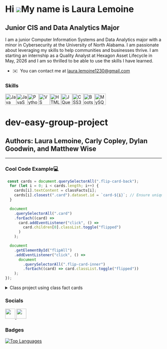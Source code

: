 Hi ![](https://user-images.githubusercontent.com/18350557/176309783-0785949b-9127-417c-8b55-ab5a4333674e.gif)My name is Laura Lemoine
=====================================================================================================================================

Junior CIS and Data Analytics Major
-----------------------------------

I am a junior Computer Information Systems and Data Analytics major with a minor in Cybersecurity at the University of North Alabama. I am passionate about leveraging my skills to help communities and businesses thrive. I am starting an internship as a Quality Analyst at Hexagon Asset Lifecycle in May, 2026 and I am so thrilled to be able to use the skills I have learned.

* ✉️  You can contact me at [laura.lemoine1230@gmail.com](mailto:laura.lemoine1230@gmail.com)

### Skills


<p align="left">
<a href="https://www.oracle.com/java/" target="_blank" rel="noreferrer"><img src="https://raw.githubusercontent.com/danielcranney/readme-generator/main/public/icons/skills/java-colored.svg" width="36" height="36" alt="Java" /></a><a href="https://developer.mozilla.org/en-US/docs/Web/JavaScript" target="_blank" rel="noreferrer"><img src="https://raw.githubusercontent.com/danielcranney/readme-generator/main/public/icons/skills/javascript-colored.svg" width="36" height="36" alt="JavaScript" /></a><a href="https://www.python.org/" target="_blank" rel="noreferrer"><img src="https://raw.githubusercontent.com/danielcranney/readme-generator/main/public/icons/skills/python-colored.svg" width="36" height="36" alt="Python" /></a><a href="https://code.visualstudio.com/" target="_blank" rel="noreferrer"><img src="https://raw.githubusercontent.com/danielcranney/readme-generator/main/public/icons/skills/visualstudiocode.svg" width="36" height="36" alt="VS Code" /></a><a href="https://developer.mozilla.org/en-US/docs/Glossary/HTML5" target="_blank" rel="noreferrer"><img src="https://raw.githubusercontent.com/danielcranney/readme-generator/main/public/icons/skills/html5-colored.svg" width="36" height="36" alt="HTML5" /></a><a href="https://jquery.com/" target="_blank" rel="noreferrer"><img src="https://raw.githubusercontent.com/danielcranney/readme-generator/main/public/icons/skills/jquery-colored.svg" width="36" height="36" alt="JQuery" /></a><a href="https://www.w3.org/TR/CSS/#css" target="_blank" rel="noreferrer"><img src="https://raw.githubusercontent.com/danielcranney/readme-generator/main/public/icons/skills/css3-colored.svg" width="36" height="36" alt="CSS3" /></a><a href="https://getbootstrap.com/" target="_blank" rel="noreferrer"><img src="https://raw.githubusercontent.com/danielcranney/readme-generator/main/public/icons/skills/bootstrap-colored.svg" width="36" height="36" alt="Bootstrap" /></a><a href="https://www.mysql.com/" target="_blank" rel="noreferrer"><img src="https://raw.githubusercontent.com/danielcranney/readme-generator/main/public/icons/skills/mysql-colored.svg" width="36" height="36" alt="MySQL" /></a>
</p>

# dev-easy-group-project 

## Authors: Laura Lemoine, Carly Copley, Dylan Goodwin, and Matthew Wise
---

### Cool Code Example💻
```javascript
 const cards = document.querySelectorAll(".flip-card-back");
  for (let i = 0; i < cards.length; i++) {
    cards[i].textContent = classFacts[i];
    cards[i].closest(".card").dataset.id = `card-${i}`; // Ensure unique ID
  }

  document
    .querySelectorAll(".card")
    .forEach((card) =>
      card.addEventListener("click", () =>
        card.children[0].classList.toggle("flipped")
      )
    );

  document
    .getElementById("flipAll")
    .addEventListener("click", () =>
      document
        .querySelectorAll(".flip-card-inner")
        .forEach((card) => card.classList.toggle("flipped"))
    );
});
```
<details>
  <summary>Class project using class fact cards</summary>
  This was a class project for Web Development (CIS 276) 🦭 to make fact cards from classmates and have them do cool functions like 
 -flipping
 -being likable (❤️)
 -sortable
 This snippet dynamically fills the back of each card with a classmate fact and gives each card a unique id to ensure sortability.
</details>


### Socials

<p align="left"> <a href="https://www.github.com/llemoine1230" target="_blank" rel="noreferrer"> <picture> <source media="(prefers-color-scheme: dark)" srcset="https://raw.githubusercontent.com/danielcranney/readme-generator/main/public/icons/socials/github-dark.svg" /> <source media="(prefers-color-scheme: light)" srcset="https://raw.githubusercontent.com/danielcranney/readme-generator/main/public/icons/socials/github.svg" /> <img src="https://raw.githubusercontent.com/danielcranney/readme-generator/main/public/icons/socials/github.svg" width="32" height="32" /> </picture> </a> <a href="https://www.linkedin.com/in/laura-b-lemoine/" target="_blank" rel="noreferrer"> <picture> <source media="(prefers-color-scheme: dark)" srcset="https://raw.githubusercontent.com/danielcranney/readme-generator/main/public/icons/socials/linkedin-dark.svg" /> <source media="(prefers-color-scheme: light)" srcset="https://raw.githubusercontent.com/danielcranney/readme-generator/main/public/icons/socials/linkedin.svg" /> <img src="https://raw.githubusercontent.com/danielcranney/readme-generator/main/public/icons/socials/linkedin.svg" width="32" height="32" /> </picture> </a></p>

### Badges

<a href="https://github.com/llemoine1230" align="left"><img src="https://github-readme-stats.vercel.app/api/top-langs/?username=llemoine1230&langs_count=10&title_color=0891b2&text_color=ffffff&icon_color=0891b2&bg_color=1c1917&hide_border=true&locale=en&custom_title=Top%20%Languages" alt="Top Languages" /></a>

